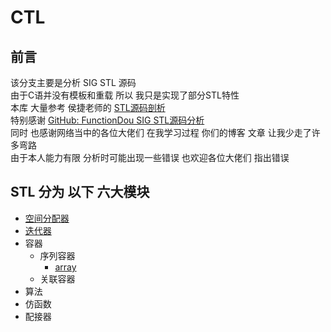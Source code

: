 # CTL
## 前言
  该分支主要是分析 SIG STL 源码<br>
  由于C语并没有模板和重载 所以 我只是实现了部分STL特性<br>
  本库 大量参考 侯捷老师的 [STL源码剖析](https://item.jd.com/11821611.html)<br>
  特别感谢 [GitHub: FunctionDou SIG STL源码分析](https://github.com/FunctionDou/STL)<br>
  同时 也感谢网络当中的各位大佬们 在我学习过程 你们的博客 文章 让我少走了许多弯路<br>
  由于本人能力有限 分析时可能出现一些错误 也欢迎各位大佬们 指出错误<br>
  
STL 分为 以下 六大模块
-
  * [空间分配器](/src/allocator/CTL_allocator.md#空间分配器)
  * [迭代器](/src/iterator/CTL_iterator.md#迭代器)
  * 容器
    * 序列容器
      * [array](/src/array/CTL_array.md#array)
    * 关联容器
  * 算法
  * 仿函数
  * 配接器
